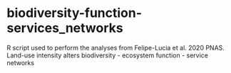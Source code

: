 # biodiversity-function-services_networks
R script used to perform the analyses from Felipe-Lucia et al. 2020 PNAS. Land-use intensity alters biodiversity - ecosystem function - service networks

